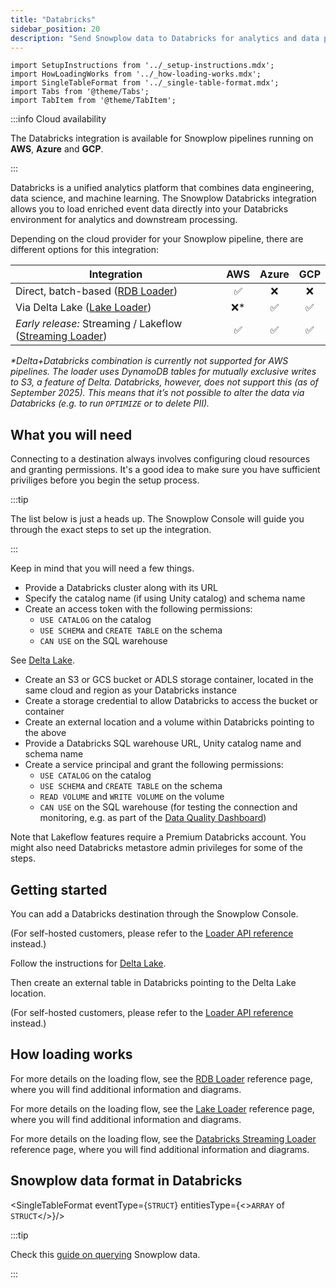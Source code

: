 ```yaml
---
title: "Databricks"
sidebar_position: 20
description: "Send Snowplow data to Databricks for analytics and data processing"
---
```


```mdx-code-block
import SetupInstructions from '../_setup-instructions.mdx';
import HowLoadingWorks from '../_how-loading-works.mdx';
import SingleTableFormat from '../_single-table-format.mdx';
import Tabs from '@theme/Tabs';
import TabItem from '@theme/TabItem';
```

:::info Cloud availability

The Databricks integration is available for Snowplow pipelines running on **AWS**, **Azure** and **GCP**.

:::

Databricks is a unified analytics platform that combines data engineering, data science, and machine learning. The Snowplow Databricks integration allows you to load enriched event data directly into your Databricks environment for analytics and downstream processing.

Depending on the cloud provider for your Snowplow pipeline, there are different options for this integration:

| Integration | AWS | Azure | GCP |
| ----------- |:---:|:-----:|:---:|
| Direct, batch-based ([RDB Loader](/docs/api-reference/loaders-storage-targets/snowplow-rdb-loader/index.md)) | :white_check_mark: | :x: | :x: |
| Via Delta Lake ([Lake Loader](/docs/api-reference/loaders-storage-targets/lake-loader/index.md)) | :x:* | :white_check_mark: | :white_check_mark: |
| _Early release:_ Streaming / Lakeflow ([Streaming Loader](/docs/api-reference/loaders-storage-targets/databricks-streaming-loader/index.md)) | :white_check_mark: | :white_check_mark: | :white_check_mark: |

_*Delta+Databricks combination is currently not supported for AWS pipelines. The loader uses DynamoDB tables for mutually exclusive writes to S3, a feature of Delta. Databricks, however, does not support this (as of September 2025). This means that it’s not possible to alter the data via Databricks (e.g. to run `OPTIMIZE` or to delete PII)._

## What you will need

Connecting to a destination always involves configuring cloud resources and granting permissions. It's a good idea to make sure you have sufficient priviliges before you begin the setup process.

:::tip

The list below is just a heads up. The Snowplow Console will guide you through the exact steps to set up the integration.

:::

Keep in mind that you will need a few things.

<Tabs groupId="databricks-integration" queryString lazy>
<TabItem value="rdb-loader" label="Batch-based (AWS)" default>

* Provide a Databricks cluster along with its URL
* Specify the catalog name (if using Unity catalog) and schema name
* Create an access token with the following permissions:
  * `USE CATALOG` on the catalog
  * `USE SCHEMA` and `CREATE TABLE` on the schema
  * `CAN USE` on the SQL warehouse

</TabItem>
<TabItem value="lake-loader" label="Via Delta Lake (Azure, GCP)" default>

See [Delta Lake](../delta/index.md).

</TabItem>
<TabItem value="streaming-loader" label="Streaming" default>

* Create an S3 or GCS bucket or ADLS storage container, located in the same cloud and region as your Databricks instance
* Create a storage credential to allow Databricks to access the bucket or container
* Create an external location and a volume within Databricks pointing to the above
* Provide a Databricks SQL warehouse URL, Unity catalog name and schema name
* Create a service principal and grant the following permissions:
  * `USE CATALOG` on the catalog
  * `USE SCHEMA` and `CREATE TABLE` on the schema
  * `READ VOLUME` and `WRITE VOLUME` on the volume
  * `CAN USE` on the SQL warehouse (for testing the connection and monitoring, e.g. as part of the [Data Quality Dashboard](/docs/data-product-studio/data-quality/failed-events/monitoring-failed-events/index.md#data-quality-dashboard))

Note that Lakeflow features require a Premium Databricks account. You might also need Databricks metastore admin privileges for some of the steps.

</TabItem>
</Tabs>

## Getting started

You can add a Databricks destination through the Snowplow Console.

<Tabs groupId="databricks-integration" queryString lazy>
<TabItem value="rdb-loader" label="Batch-based (AWS)" default>

(For self-hosted customers, please refer to the [Loader API reference](/docs/api-reference/loaders-storage-targets/snowplow-rdb-loader/index.md) instead.)

<SetupInstructions destinationName="Databricks" connectionType="Databricks" />

</TabItem>
<TabItem value="lake-loader" label="Via Delta Lake (Azure, GCP)" default>

Follow the instructions for [Delta Lake](../delta/index.md#getting-started).

Then create an external table in Databricks pointing to the Delta Lake location.

</TabItem>
<TabItem value="streaming-loader" label="Streaming" default>

(For self-hosted customers, please refer to the [Loader API reference](/docs/api-reference/loaders-storage-targets/databricks-streaming-loader/index.md) instead.)

<SetupInstructions destinationName="Databricks" connectionType="Databricks Streaming" />

</TabItem>
</Tabs>

## How loading works

<HowLoadingWorks/>

<Tabs groupId="databricks-integration" queryString lazy>
<TabItem value="rdb-loader" label="Batch-based (AWS)" default>

For more details on the loading flow, see the [RDB Loader](/docs/api-reference/loaders-storage-targets/snowplow-rdb-loader/index.md) reference page, where you will find additional information and diagrams.

</TabItem>
<TabItem value="lake-loader" label="Via Delta Lake (Azure, GCP)" default>

For more details on the loading flow, see the [Lake Loader](/docs/api-reference/loaders-storage-targets/lake-loader/index.md) reference page, where you will find additional information and diagrams.

</TabItem>
<TabItem value="streaming-loader" label="Streaming" default>

For more details on the loading flow, see the [Databricks Streaming Loader](/docs/api-reference/loaders-storage-targets/databricks-streaming-loader/index.md) reference page, where you will find additional information and diagrams.

</TabItem>
</Tabs>


## Snowplow data format in Databricks

<SingleTableFormat eventType={<code>STRUCT</code>} entitiesType={<><code>ARRAY</code> of <code>STRUCT</code></>}/>

:::tip

Check this [guide on querying](/docs/destinations/warehouses-lakes/querying-data/index.md?warehouse=databricks) Snowplow data.

:::
